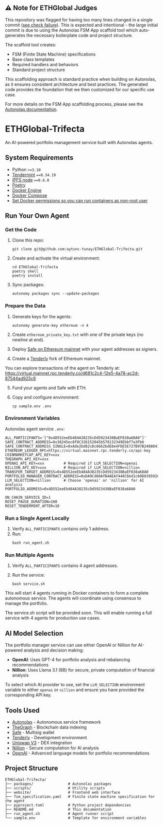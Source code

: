 ## ⚠️ Note for ETHGlobal Judges

This repository was flagged for having too many lines changed in a single commit ([see check failure](https://github.com/aytunc-tunay/ETHGlobal-Trifecta/commit/339d06ea78545e4dfee002efa47e82f073e8c334)). This is expected and intentional - the large initial commit is due to using the Autonolas FSM App scaffold tool which auto-generates the necessary boilerplate code and project structure.

The scaffold tool creates:
- FSM (Finite State Machine) specifications 
- Base class templates
- Required handlers and behaviors
- Standard project structure

This scaffolding approach is standard practice when building on Autonolas, as it ensures consistent architecture and best practices. The generated code provides the foundation that we then customized for our specific use case.

For more details on the FSM App scaffolding process, please see the [Autonolas documentation](https://docs.olas.network/open-autonomy/guides/code_fsm_app_skill/).



# ETHGlobal-Trifecta

An AI-powered portfolio management service built with Autonolas agents.

## System Requirements

- Python `>=3.10`
- [Tendermint](https://docs.tendermint.com/v0.34/introduction/install.html) `==0.34.19`
- [IPFS node](https://docs.ipfs.io/install/command-line/#official-distributions) `==0.6.0`
- [Poetry](https://python-poetry.org/docs/#installation)
- [Docker Engine](https://docs.docker.com/engine/install/)
- [Docker Compose](https://docs.docker.com/compose/install/)
- [Set Docker permissions so you can run containers as non-root user](https://docs.docker.com/engine/install/linux-postinstall/)

## Run Your Own Agent

### Get the Code

1. Clone this repo:
    ```
    git clone git@github.com:aytunc-tunay/ETHGlobal-Trifecta.git
    ```

2. Create and activate the virtual environment:
    ```
    cd ETHGlobal-Trifecta
    poetry shell
    poetry install
    ```

3. Sync packages:
    ```
    autonomy packages sync --update-packages
    ```

### Prepare the Data

1. Generate keys for the agents:
    ```
    autonomy generate-key ethereum -n 4
    ```

2. Create `ethereum_private_key.txt` with one of the private keys (no newline at end).

3. Deploy [Safe on Ethereum mainnet](https://app.safe.global/welcome) with your agent addresses as signers.

4. Create a [Tenderly](https://tenderly.co/) fork of Ethereum mainnet.

You can explore transactions of the agent on Tenderly at: https://virtual.mainnet.rpc.tenderly.co/d681c2c4-12e5-4a78-ac2d-87544ad925c6

5. Fund your agents and Safe with ETH.

6. Copy and configure environment:
    ```
    cp sample.env .env
    ```

### Environment Variables

Autonolas agent service `.env`:
```
ALL_PARTICIPANTS='["0x4D552eeEb484A38235cDd5923438BaEF838a68A0"]'
SAFE_CONTRACT_ADDRESS=0x38245ec8f8C326152045b578132349Ebbf7a3Fb6
SAFE_CONTRACT_ADDRESS_SINGLE=0xAde2bd82cDc6662bdE8e4FDE5E727B97B2408047
ETHEREUM_LEDGER_RPC=https://virtual.mainnet.rpc.tenderly.co/api-key
COINMARKETCAP_API_KEY=xxx
THEGRAPH_API_KEY=xxx
OPENAI_API_KEY=xxx         # Required if LLM_SELECTION=openai
NILLION_API_KEY=xxx        # Required if LLM_SELECTION=nillion
TRANSFER_TARGET_ADDRESS=0x4D552eeEb484A38235cDd5923438BaEF838a68A0
PORTFOLIO_MANAGER_CONTRACT_ADDRESS=0xDA9Cd60AfB4AEAf448Cbbd1c60D839592Cdbd43D
LLM_SELECTION=nillion      # Choose 'openai' or 'nillion' for AI analysis
PORTFOLIO_ADDRESS=0x4D552eeEb484A38235cDd5923438BaEF838a68A0

ON_CHAIN_SERVICE_ID=1
RESET_PAUSE_DURATION=100
RESET_TENDERMINT_AFTER=10
```

### Run a Single Agent Locally

1. Verify `ALL_PARTICIPANTS` contains only 1 address.
2. Run:
    ```
    bash run_agent.sh
    ```

### Run Multiple Agents

1. Verify `ALL_PARTICIPANTS` contains 4 agent addresses.

2. Run the service:
    ```
    bash service.sh
    ```

This will start 4 agents running in Docker containers to form a complete autonomous service. The agents will coordinate using consensus to manage the portfolio.

The service.sh script will be provided soon. This will enable running a full service with 4 agents for production use cases.

## AI Model Selection

The portfolio manager service can use either OpenAI or Nillion for AI-powered analysis and decision making:

- **OpenAI**: Uses GPT-4 for portfolio analysis and rebalancing recommendations
- **Nillion**: Uses Llama 3.1 (8B) for secure, private computation of financial analysis

To select which AI provider to use, set the `LLM_SELECTION` environment variable to either `openai` or `nillion` and ensure you have provided the corresponding API key.

## Tools Used

- [Autonolas](https://olas.network/) - Autonomous service framework
- [TheGraph](https://thegraph.com/) - Blockchain data indexing
- [Safe](https://app.safe.global/) - Multisig wallet
- [Tenderly](https://tenderly.co/) - Development environment
- [Uniswap V3](https://docs.uniswap.org/contracts/v3/reference/deployments/) - DEX integration
- [Nillion](https://docs.nillion.com/api/nilai/overview) - Secure computation for AI analysis
- [OpenAI](https://openai.com/) - Advanced language models for portfolio recommendations

## Project Structure

```
ETHGlobal-Trifecta/
├── packages/                # Autonolas packages
├── scripts/                 # Utility scripts
├── website/                 # Frontend web interface
├── fsm_specification.yaml   # Finite state machine specification for the agent
├── pyproject.toml           # Python project dependencies
├── README.md                # This documentation
├── run_agent.sh             # Agent runner script
└── sample.env               # Template for environment variables
```




